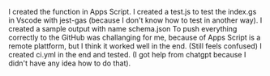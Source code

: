 I created the function in Apps Script. I created a test.js to test the index.gs in Vscode with jest-gas (because I don't know how to test in another way). I created a sample output with name schema.json To push everything correctly to the GitHub was challanging for me, because of Apps Script is a remote plattform, but I think it worked well in the end. (Still feels confused) I created ci.yml in the end and tested. (I got help from chatgpt because I didn't have any idea how to do that).
